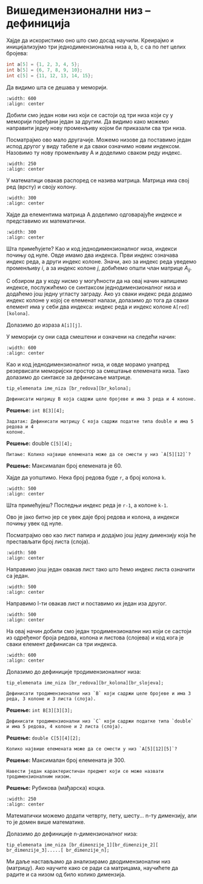 # Вишедимензионални низ – дефиниција

Хајде да искористимо оно што смо досад научили. Креирајмо и иницијализујмо три
једнодимензионална низа a, b, c са по пет целих бројева:

```c
int a[5] = {1, 2, 3, 4, 5};
int b[5] = {6, 7, 8, 9, 10};
int c[5] = {11, 12, 13, 14, 15};
```

Да видимо шта се дешава у меморији.

```{image} images/image1.png
:width: 600
:align: center
```

Добили смо један нови низ који се састоји од три низа који су у меморији
поређани један за другим. Да видимо како можемо направити једну нову променљиву
којом би приказали сва три низа.

Посматрајмо ово мало другачије. Можемо низове да поставимо један испод другог у
виду табеле и да сваки означимо новим индексом. Назовимо ту нову променљиву А и
доделимо сваком реду индекс.

```{image} images/image2.png
:width: 250
:align: center
```

У математици овакав распоред се назива матрица. Матрица има свој ред (врсту) и
своју колону.

```{image} images/image3.png
:width: 300
:align: center
```

Хајде да елементима матрица А доделимо одговарајуће индексе и представимо их
математички.

```{image} images/image4.png
:width: 300
:align: center
```

Шта примећујете? Као и код једнодимензионалног низа, индекси почињу од нуле.
Овде имамо  два индекса. Први индекс означава индекс реда, а други индекс
колоне. Значи, ако за индекс реда уведемо променљиву $i$, а за индекс колоне
$j$, добићемо општи члан матрице $А_{ij}$.

С обзиром да у коду нисмо у могућности да на овај начин напишемо индексе,
послужићемо се синтаксом једнодимензионалног низа и додаћемо још једну угласту
заграду. Ако уз сваки индекс реда додамо индекс колоне у којој се елеменат
налази, долазимо до тога да сваки елемент има у себи два индекса: индекс реда
и индекс колоне `А[red][kolona]`.

Долазимо до израза `A[i][j]`.

У меморији су они сада смештени и означени на следећи начин:

```{image} images/image5.png
:width: 600
:align: center
```

Као и код једнодимензионалног низа, и овде морамо унапред резервисати
меморијски простор за смештање елемената низа. Тако долазимо до синтаксе за
дефинисање матрице.

`tip_elemenata ime_niza [br_redova][br_kolona];`

```{questionnote}
Дефинисати матрицу B која садржи целе бројеве и има 3 реда и 4 колоне.
```
**Решење:**  `int B[3][4];`
```{questionnote}
Задатак: Дефинисати матрицу C која садржи податке типа double и има 5 редова и 4
колоне.
```
**Решење:** double `C[5][4];`
```{questionnote}
Питање: Колико највише елемената може да се смести у низ `A[5][12]`?
```
**Решење:** Максималан број елемената је 60.

Хајде да уопштимо. Нека број редова буде `r`, а број колона `k`.

```{image} images/image6.png
:width: 500
:align: center
```

Шта примећујеш? Последњи индекс реда је `r-1`, а колоне `k-1`.

Ово је јако битно јер се увек даје број редова и колона, а индекси почињу увек
од нуле.

Посматрајмо ово као лист папира и додајмо још једну димензију која ће
престављати број листа (слоја).

```{image} images/image7.png
:width: 500
:align: center
```

Направимо још један овакав лист тако што ћемо индекс листа означити са један.

```{image} images/image8.png
:width: 500
:align: center
```

Направимо l-ти овакав лист и поставимо их један иза другог.

```{image} images/image9.png
:width: 500
:align: center
```

На овај начин добили смо један тродимензионални низ који се састоји из
одређеног броја редова, колона и листова (слојева) и код кога је сваки елемент
дефинисан са три индекса.

```{image} images/image10.png
:width: 600
:align: center
```

Долазимо до дефиниције тродимензионалног низа:

`tip_elemenata ime_niza [br_redova][br_kolona][br_slojeva];`

```{questionnote}
Дефинисати тродимензионални низ `B` који садржи целе бројеве и има 3
реда, 3 колоне и 3 листа (слоја).
```
**Решење:** `int B[3][3][3];`

```{questionnote}
Дефинисати тродимензионални низ `C` који садржи податке типа `double`
и има 5 редова, 4 колоне и 2 листа (слоја).
```

**Решење:** `double C[5][4][2];`

```{questionnote}
Колико највише елемената може да се смести у низ `A[5][12][5]`?
```
**Решење:**  Максималан број елемената је 300.

```{questionnote}
Навести један карактеристичан предмет који се може назвати
тродимензионалним низом.
```

**Решење:** Рубикова (мађарска) коцка.

```{image} images/image11.png
:width: 250
:align: center
```

Математички можемо додати четврту, пету, шесту... n-ту димензију, али то је
домен више математике.

Долазимо до дефиниције n-димензионалног низа:

`tip_elemenata ime_niza [br_dimenziје_1][br_dimenziје_2][ br_dimenziје_3].....[ br_dimenziје_n];`

Ми даље настављамо да анализирамо дводимензионални низ (матрицу). Ако научите
како се ради са матрицама, научићете да радите и са низом од било колико димензија.
